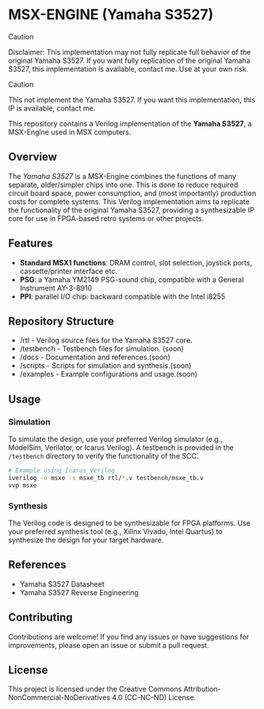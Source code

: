 # MSX-ENGINE (Yamaha S3527)

> [!CAUTION]
> Disclaimer: 
> This implementation may not fully replicate full behavior of the original Yamaha S3527. If you want fully replication of the original Yamaha S3527, this implementation is available, contact me. Use at your own risk.

> [!CAUTION] 
> This not implement the Yamaha S3527. If you want this implementation, this IP is available, contact me.

This repository contains a Verilog implementation of the **Yamaha S3527**, a MSX-Engine used in MSX computers.

## Overview

The *Yamaha S3527* is a MSX-Engine combines the functions of many separate, older/simpler chips into one. This is done to reduce required circuit board space, power consumption, and (most importantly) production costs for complete systems. This Verilog implementation aims to replicate the functionality of the original Yamaha S3527, providing a synthesizable IP core for use in FPGA-based retro systems or other projects.

## Features

- **Standard MSX1 functions**: DRAM control, slot selection, joystick ports, cassette/printer interface etc.
- **PSG**: a Yamaha YM2149 PSG-sound chip, compatible with a General Instrument AY-3-8910
- **PPI**: parallel I/O chip: backward compatible with the Intel i8255

## Repository Structure
- /rtl - Verilog source files for the Yamaha S3527 core.
- /testbench - Testbench files for simulation. (soon)
- /docs - Documentation and references.(soon)
- /scripts - Scripts for simulation and synthesis.(soon)
- /examples - Example configurations and usage.(soon)

## Usage

### Simulation

To simulate the design, use your preferred Verilog simulator (e.g., ModelSim, Verilator, or Icarus Verilog). A testbench is provided in the `/testbench` directory to verify the functionality of the SCC.

```bash
# Example using Icarus Verilog
iverilog -o msxe -s msxe_tb rtl/*.v testbench/msxe_tb.v
vvp msxe
```

### Synthesis
The Verilog code is designed to be synthesizable for FPGA platforms. Use your preferred synthesis tool (e.g., Xilinx Vivado, Intel Quartus) to synthesize the design for your target hardware.


## References
- Yamaha S3527 Datasheet
- Yamaha S3527 Reverse Engineering

## Contributing
Contributions are welcome! If you find any issues or have suggestions for improvements, please open an issue or submit a pull request.

## License
This project is licensed under the Creative Commons
Attribution-NonCommercial-NoDerivatives 4.0 (CC-NC-ND) License.
